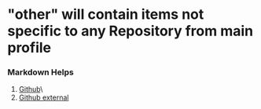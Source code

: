 # "other" will contain items not specific to any Repository from main profile

### Markdown Helps
1. [Github](https://guides.github.com/features/mastering-markdown/)\
1. [Github external](https://docs.github.com/en/github/writing-on-github/basic-writing-and-formatting-syntax)
